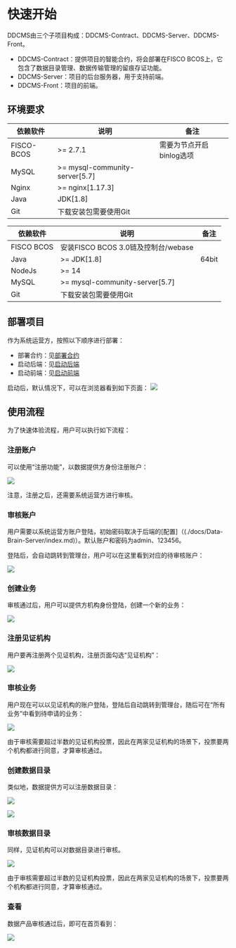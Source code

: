# 快速开始

DDCMS由三个子项目构成：DDCMS-Contract、DDCMS-Server、DDCMS-Front。
- DDCMS-Contract：提供项目的智能合约，将会部署在FISCO BCOS上，它包含了数据目录管理、数据传输管理的留痕存证功能。
- DDCMS-Server：项目的后台服务器，用于支持前端。
- DDCMS-Front：项目的前端。



## 环境要求

| 依赖软件 | 说明 |备注|
| --- | --- | --- |
| FISCO-BCOS | >= 2.7.1 | 需要为节点开启binlog选项|
| MySQL | >= mysql-community-server[5.7] | |
| Nginx | >= nginx[1.17.3]| |
| Java | JDK[1.8] | |
| Git | 下载安装包需要使用Git | |


| 依赖软件 | 说明 |备注|
| --- | --- | --- |
| FISCO BCOS | 安装FISCO BCOS 3.0链及控制台/webase | |
| Java |>= JDK[1.8] | 64bit|
| NodeJs |>= 14| |
| MySQL | >= mysql-community-server[5.7] | |
| Git | 下载安装包需要使用Git | |



## 部署项目

作为系统运营方，按照以下顺序进行部署：

- 部署合约：见[部署合约](./DDCMS-Contract/index.md)
- 启动后端：见[启动后端](./DDCMS-Server/index.md)
- 启动前端：见[启动前端](./DDCMS-Front/index.md)


启动后，默认情况下，可以在浏览器看到如下页面：
![](../images/start.png)


## 使用流程

为了快速体验流程，用户可以执行如下流程：

### 注册账户

可以使用“注册功能”，以数据提供方身份注册账户：

![](../images/register.png)

注意，注册之后，还需要系统运营方进行审核。

### 审核账户
用户需要以系统运营方账户登陆，初始密码取决于后端的[配置]（(./docs/Data-Brain-Server/index.md)）。默认账户和密码为admin、123456。

登陆后，会自动跳转到管理台，用户可以在这里看到对应的待审核账户：

![](../images/audit.png)

### 创建业务

审核通过后，用户可以提供方机构身份登陆，创建一个新的业务：

![](../images/product.png)

### 注册见证机构

用户要再注册两个见证机构，注册页面勾选“见证机构”：

![](../images/registerwitness.png)

### 审核业务

用户现在可以以见证机构的账户登陆，登陆后自动跳转到管理台，随后可在“所有业务”中看到待申请的业务：

![](../images/productaudit.png)


由于审核需要超过半数的见证机构投票，因此在两家见证机构的场景下，投票要两个机构都进行同意，才算审核通过。

### 创建数据目录

类似地，数据提供方可以注册数据目录：

![](../images/createschema.png)


![](../images/createschema2.png)

### 审核数据目录

同样，见证机构可以对数据目录进行审核。

![](../images/schemaaudit.png)

由于审核需要超过半数的见证机构投票，因此在两家见证机构的场景下，投票要两个机构都进行同意，才算审核通过。

### 查看

数据产品审核通过后，即可在首页看到：

![](../images/main2.png)
